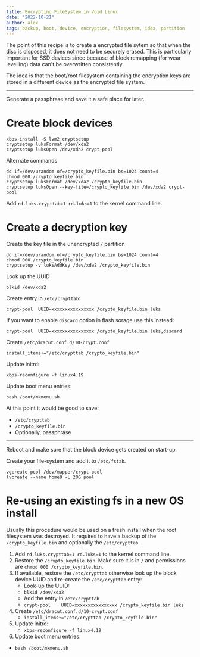 ```yaml
---
title: Encrypting FileSystem in Void Linux
date: "2022-10-21"
author: alex
tags: backup, boot, device, encryption, filesystem, idea, partition
---
```

The point of this recipe is to create a encrypted file sytem
so that when the disc is disposed, it does not need to be
securely erased.  This is particularly important for SSD devices
since because of block remapping (for wear levelling) data can't
be overwritten consistently.

The idea is that the boot/root filesystem containing the encryption
keys are stored in a different device as the encrypted file system.

* * *

Generate a passphrase and save it a safe place for later.

# Create block devices

```
xbps-install -S lvm2 cryptsetup
cryptsetup luksFormat /dev/xda2
cryptsetup luksOpen /dev/xda2 crypt-pool

```

Alternate commands


```
dd if=/dev/urandom of=/crypto_keyfile.bin bs=1024 count=4
chmod 000 /crypto_keyfile.bin
cryptsetup luksFormat /dev/xda2 /crypto_keyfile.bin
cryptsetup luksOpen --key-file=/crypto_keyfile.bin /dev/xda2 crypt-pool

```

Add `rd.luks.crypttab=1 rd.luks=1` to the kernel command line.

# Create a decryption key

Create the key file in the unencrypted `/` partition

```
dd if=/dev/urandom of=/crypto_keyfile.bin bs=1024 count=4
chmod 000 /crypto_keyfile.bin
cryptsetup -v luksAddKey /dev/xda2 /crypto_keyfile.bin
```

Look up the UUID

```
blkid /dev/xda2
```

Create entry in `/etc/crypttab`:

```
crypt-pool 	UUID=xxxxxxxxxxxxxxxx /crypto_keyfile.bin luks
```

If you want to enable `discard` option in flash sorage use this instead:

```
crypt-pool 	UUID=xxxxxxxxxxxxxxxx /crypto_keyfile.bin luks,discard
```




Create `/etc/dracut.conf.d/10-crypt.conf`

```
install_items+="/etc/crypttab /crypto_keyfile.bin"
```

Update initrd:

```
xbps-reconfigure -f linux4.19
```

Update boot menu entries:

```
bash /boot/mkmenu.sh
```

At this point it would be good to save:

- `/etc/crypttab`
- `/crypto_keyfile.bin`
- Optionally, passphrase

* * *

Reboot and make sure that the block device gets created on start-up.

Create your file-system and add it to `/etc/fstab`.

```
vgcreate pool /dev/mapper/crypt-pool
lvcreate --name home0 -L 20G pool

```
# Re-using an existing fs in a new OS install

Usually this procedure would be used on a fresh install when the
root filesystem was destroyed.  It requires to have a backup of the
`/crypto_keyfile.bin` and optionally the `/etc/crypttab`.

1. Add `rd.luks.crypttab=1 rd.luks=1` to the kernel command line.
2. Restore the `/crypto_keyfile.bin`.  Make sure it is in `/` and
   permissions are `chmod 000 /crypto_keyfile.bin`.
3. If available, restore the `/etc/crypttab` otherwise look up the
   block device UUID and re-create the `/etc/crypttab` entry:
   - Look-up the UUID:
   - `blkid /dev/xda2`
   - Add the entry in `/etc/crypttab`
   - `crypt-pool 	UUID=xxxxxxxxxxxxxxxx /crypto_keyfile.bin luks`
4. Create `/etc/dracut.conf.d/10-crypt.conf`
   - `install_items+="/etc/crypttab /crypto_keyfile.bin"`
5. Update initrd:
   - `xbps-reconfigure -f linux4.19`
6. Update boot menu entries:
  - `bash /boot/mkmenu.sh`





